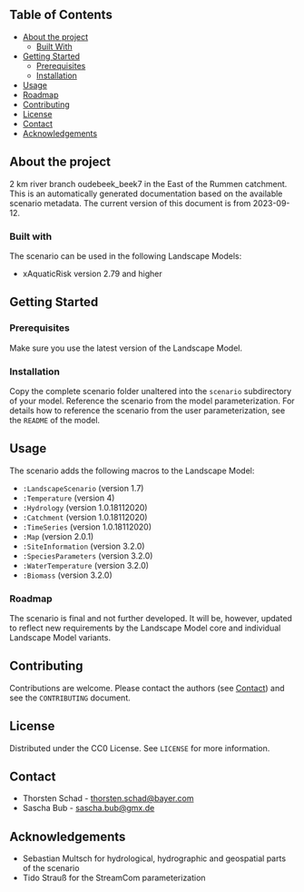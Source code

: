 ## Table of Contents
* [About the project](#about-the-project)
  * [Built With](#built-with)
* [Getting Started](#getting-started)
  * [Prerequisites](#prerequisites)
  * [Installation](#installation)
* [Usage](#usage)
* [Roadmap](#roadmap)
* [Contributing](#contributing)
* [License](#license)
* [Contact](#contact)
* [Acknowledgements](#acknowledgements)


## About the project
2 km river branch oudebeek_beek7 in the East of the Rummen catchment.
This is an automatically generated documentation based on the available scenario metadata. The current version of this 
document is from 2023-09-12.

### Built with
The scenario can be used in the following Landscape Models:
* xAquaticRisk version 2.79 and higher


## Getting Started
### Prerequisites
Make sure you use the latest version of the Landscape Model.

### Installation
Copy the complete scenario folder unaltered into the `scenario` subdirectory of your model. Reference the scenario
from the model parameterization. For details how to reference the scenario from the user parameterization, see the 
`README` of the model.


## Usage
The scenario adds the following macros to the Landscape Model:
* `:LandscapeScenario` (version 1.7)
* `:Temperature` (version 4)
* `:Hydrology` (version 1.0.18112020)
* `:Catchment` (version 1.0.18112020)
* `:TimeSeries` (version 1.0.18112020)
* `:Map` (version 2.0.1)
* `:SiteInformation` (version 3.2.0)
* `:SpeciesParameters` (version 3.2.0)
* `:WaterTemperature` (version 3.2.0)
* `:Biomass` (version 3.2.0)

### Roadmap
The scenario is final and not further developed. It will be, however, updated to reflect new requirements by the 
Landscape Model core and individual Landscape Model variants.


## Contributing
Contributions are welcome. Please contact the authors (see [Contact](#contact)) and see the `CONTRIBUTING` document.


## License
Distributed under the CC0 License. See `LICENSE` for more information.


## Contact
* Thorsten Schad - thorsten.schad@bayer.com
* Sascha Bub - sascha.bub@gmx.de


## Acknowledgements
* Sebastian Multsch for hydrological, hydrographic and geospatial parts of the scenario
* Tido Strauß for the StreamCom parameterization
